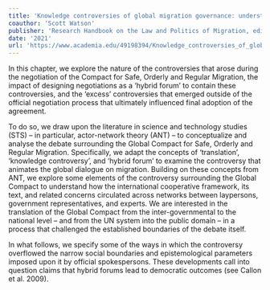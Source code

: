 ```yaml
---
title: 'Knowledge controversies of global migration governance: understanding the controversy surrounding the Global Compact'
coauthor: 'Scott Watson'
publisher: 'Research Handbook on the Law and Politics of Migration, edited by Catherine Dauvergne, Edward Elgar Press'
date: '2021'
url: 'https://www.academia.edu/49198394/Knowledge_controversies_of_global_migration_governance_understanding_the_controversy_surrounding_the_Global_Compact'
---
```


In this chapter, we explore the nature of the controversies that arose during the negotiation of the Compact for Safe, Orderly and Regular Migration, the impact of designing negotiations as a ‘hybrid forum’ to contain these controversies, and the ‘excess’ controversies that emerged outside of the official negotiation process that ultimately influenced final adoption of the agreement. 

To do so, we draw upon the literature in science and technology studies (STS) – in particular, actor-network theory (ANT) – to conceptualize and analyse the debate surrounding the Global Compact for Safe, Orderly and Regular Migration. Specifically, we adapt the concepts of ‘translation’, ‘knowledge controversy’, and ‘hybrid forum’ to examine the controversy that animates the global dialogue on migration. Building on these concepts from ANT, we explore some elements of the controversy surrounding the Global Compact to understand how the international cooperative framework, its text, and related concerns circulated across networks between laypersons, government representatives, and experts. We are interested in the translation of the Global Compact from the inter-governmental to the national level – and from the UN system into the public domain – in a process that challenged the established boundaries of the debate itself. 

In what follows, we specify some of the ways in which the controversy overflowed the narrow social boundaries and epistemological parameters imposed upon it by official spokespersons. These developments call into question claims that hybrid forums lead to democratic outcomes (see Callon et al. 2009).